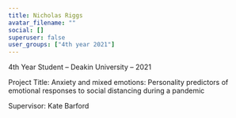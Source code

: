 ```yaml
---
title: Nicholas Riggs
avatar_filename: ""
social: []
superuser: false
user_groups: ["4th year 2021"]
---
```

4th Year Student – Deakin University – 2021

Project Title:  Anxiety and mixed emotions: Personality predictors of emotional responses to social distancing during a pandemic

Supervisor: Kate Barford
